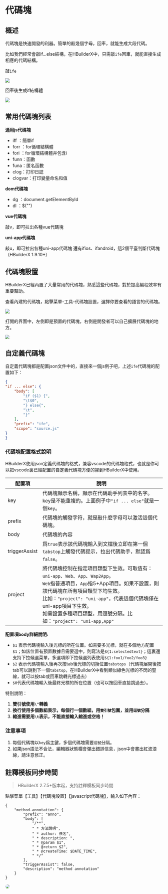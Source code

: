 # 代碼塊

## 概述

代碼塊是快速開發的利器。簡單的敲幾個字母，回車，就能生成大段代碼。

比如我們經常會敲if...else結構，在HBuilderX中，只需敲`ife`回車，就能直接生成相應的代碼結構。

敲`ife`

<img src="/static/snapshots/tutorial/snippets_3.png" style="zoom: 90%;" />

回車後生成if結構體

<img src="/static/snapshots/tutorial/snippets_4.png" style="zoom: 90%;" />

## 常用代碼塊列表

**通用js代碼塊**

- iff ：簡單if
- forr ：for循環結構體
- fori ：for循環結構體幷包含i
- funn：函數
- funa：匿名函數
- clog：打印日誌
- clogvar：打印變量命名和值

**dom代碼塊**

- dg ：document.getElementById
- dl ：$("")

**vue代碼塊**

敲v，即可拉出各種vue代碼塊

**uni-app代碼塊**

敲u，即可拉出各種uni-app代碼塊
還有ifios、ifandroid，這2個平臺判斷代碼塊（HBuilderX 1.9.10+）

## 代碼塊設置

HBuilderX已經內置了大量常用的代碼塊，熟悉這些代碼塊，對於提高編程效率有重要幫助。

查看內建的代碼塊，點擊菜單-工具-代碼塊設置，選擇你要查看的語言的代碼塊。

<img src="/static/snapshots/tutorial/snippets_1.png" style="zoom: 90%;" />

打開的界面中，左側即是預置的代碼塊，右側是開發者可以自己擴展代碼塊的地方。

<img src="/static/snapshots/tutorial/snippets_2.png" style="zoom: 80%;" />


## 自定義代碼塊

自定義代碼塊都是配置json文件中的，直接來一個js例子吧，上述`ife`代碼塊的配置如下：

```json
{
"if ... else": {
	"body": [
		"if ($1) {",
		"\t$0",
		"} else{",
		"\t",
		"}"
	],
	"prefix": "ife",
	"scope": "source.js"
}
}
```  
    
### 代碼塊配置格式說明

HBuilderX使用json定義代碼塊的格式，兼容vscode的代碼塊格式，也就是你可以把vscode裏已經配置的自定義代碼塊方便的挪到HBuilderX中使用。


|配置項			|說明																																																																													|
|--				|--																																																																														|
|key			|代碼塊顯示名稱，顯示在代碼助手列表中的名字。key是不能重複的。上面例子中`"if ... else"`就是一個`key`。																																																					|
|prefix			|代碼塊的觸發字符，就是敲什麼字母可以激活這個代碼塊。																																																																	|
|body			|代碼塊的內容																																																																											|
|triggerAssist	|爲`true`表示該代碼塊輸入到文檔後立即在第一個`tabstop`上觸發代碼提示，拉出代碼助手，默認爲`false`。																																																						|
| project		|將代碼塊控制在指定項目類型下生效。可取值有：`uni-app`、`Web`、`App`、`Wap2App`。<br/>`Web`指普通項目，`App`指5+App項目。如果不設置，則該代碼塊在所有項目類型下均生效。<br/>比如：`"project": "uni-app"`，代表這個代碼塊僅在uni-app項目下生效。<br/>如需設置多種項目類型，用逗號分隔。比如：`"project": "uni-app,App"`	|

**配置項body詳細說明:**

- `$1` 表示代碼塊輸入後光標的所在位置。如需要多光標，就在多個地方配置`$1`；如該位置有預置數據且需要選中，則寫法是`${1:selectedtext}`；這裏還支持下拉候選菜單，多選項即下拉候選列表使用`${1:foo1/foo2/foo3}`
- `$2` 表示代碼塊輸入後再次按tab後光標的切換位置`tabstops`（代碼塊展開後按tab可以跳到下一個`tabstop`，在HBuilderX中看到類似綠色光標的不閃的豎線，就可以按tab或回車跳轉光標過去）
- `$0`代表代碼塊輸入後最終光標的所在位置（也可以按回車直接跳過去）。

特別說明：
1. **雙引號使用`\"`轉義**
2. **換行使用多個數組表示，每個行一個數組，用`雙引號`包圍，並用`逗號`分隔**
3. **縮進需要用`\t`表示，不能直接輸入縮進或空格！**


### 注意事項
  
1. 每個代碼塊以`key`爲主鍵，多個代碼塊需要`逗號`分隔。
2. 如果json語法不合法，編輯器狀態欄會彈出錯誤信息，json中會畫出紅波浪線，請注意修正。

## 註釋模板同步時間

> HBuilderX 2.7.5+版本起，支持註釋模板同步時間

點擊菜單【工具】【代碼塊設置】【javascript代碼塊】，輸入如下內容：

```
{  
    "method-annotation": {  
        "prefix": "anno",  
        "body": [  
            "/**",  
            " * 方法說明",  
            " * author: 佚名",  
            " * description: ",  
            " * @param $1",  
            " * @return $2",  
            " * @createTime: $DATE_TIME",  
            " */"  
        ],  
        "triggerAssist": false,  
        "description": "method annotation"  
    }  
} 
```

<img src="/static/snapshots/tutorial/Snippets_time.gif" style="zoom: 80%; border: 1px solid #eee;border-radius: 10px;" />